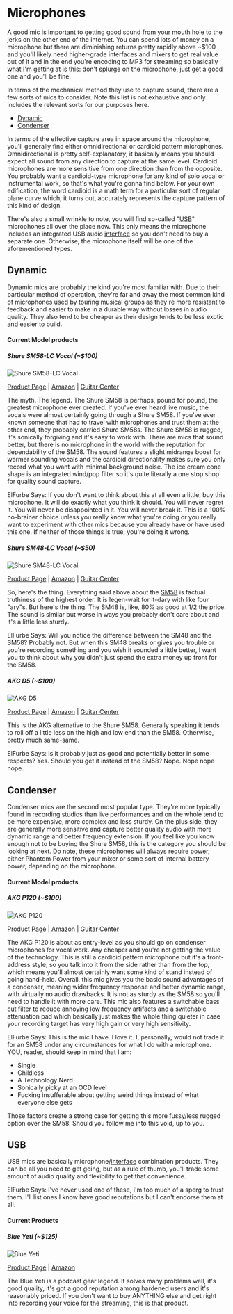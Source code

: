 # Microphones
A good mic is important to getting good sound from your mouth hole to the jerks on the other end of the internet. You can spend lots of money on a microphone but there are diminishing returns pretty rapidly above ~$100 and you'll likely need higher-grade interfaces and mixers to get real value out of it and in the end you're encoding to MP3 for streaming so basically what I'm getting at is this: don't splurge on the microphone, just get a good one and you'll be fine.

In terms of the mechanical method they use to capture sound, there are a few sorts of mics to consider. Note this list is not exhaustive and only includes the relevant sorts for our purposes here.
  - [Dynamic](#dynamic)
  - [Condenser](#condenser)
  
In terms of the effective capture area in space around the microphone, you'll generally find either omnidirectional or cardioid pattern microphones. Omnidirectional is pretty self-explanatory, it basically means you should expect all sound from any direction to capture at the same level. Cardioid microphones are more sensitive from one direction than from the opposite. You probably want a cardioid-type microphone for any kind of solo vocal or instrumental work, so that's what you're gonna find below. For your own edification, the word cardioid is a math term for a particular sort of regular plane curve which, it turns out, accurately represents the capture pattern of this kind of design.

There's also a small wrinkle to note, you will find so-called "[USB](#usb)" microphones all over the place now. This only means the microphone includes an integrated USB audio [interface](#interfaces) so you don't need to buy a separate one. Otherwise, the microphone itself will be one of the aforementioned types.

## Dynamic
Dynamic mics are probably the kind you're most familiar with. Due to their particular method of operation, they're far and away the most common kind of microphones used by touring musical groups as they're more resistant to feedback and easier to make in a durable way without losses in audio quality. They also tend to be cheaper as their design tends to be less exotic and easier to build.

#### Current Model products

##### Shure SM58-LC Vocal (~$100)
![Shure SM58-LC Vocal](https://images-na.ssl-images-amazon.com/images/I/71bMMq-D1LL._SL1500_.jpg)

[Product Page](http://www.shure.com/americas/products/microphones/sm/sm58-vocal-microphone) | [Amazon](https://smile.amazon.com/Shure-SM58-LC-Cardioid-Dynamic-Microphone/dp/B0179T2CM8) | [Guitar Center](http://www.guitarcenter.com/Shure/SM58-Dynamic-Handheld-Vocal-Microphone.gc)

The myth. The legend. The Shure SM58 is perhaps, pound for pound, the greatest microphone ever created. If you've ever heard live music, the vocals were almost certainly going through a Shure SM58. If you've ever known someone that had to travel with microphones and trust them at the other end, they probably carried Shure SM58s. The Shure SM58 is rugged, it's sonically forgiving and it's easy to work with. There are mics that sound better, but there is no microphone in the world with the reputation for dependability of the SM58. The sound features a slight midrange boost for warmer sounding vocals and the cardioid directionality makes sure you only record what you want with minimal background noise. The ice cream cone shape is an integrated wind/pop filter so it's quite literally a one stop shop for quality sound capture.

ElFurbe Says: If you don't want to think about this at all even a little, buy this microphone. It will do exactly what you think it should. You will never regret it. You will never be disappointed in it. You will never break it. This is a 100% no-brainer choice unless you really know what you're doing or you really want to experiment with other mics because you already have or have used this one. If neither of those things is true, you're doing it wrong.

##### Shure SM48-LC Vocal (~$50)
![Shure SM48-LC Vocal](https://images-na.ssl-images-amazon.com/images/I/71MJk9T0aJL._SL1500_.jpg)

[Product Page](http://www.shure.com/americas/products/microphones/sm/sm48-vocal-microphone) | [Amazon](https://smile.amazon.com/dp/B0002D0HY4/) | [Guitar Center](http://www.guitarcenter.com/Shure/SM48-Cardioid-Dynamic-Vocal-Microphone.gc)

So, here's the thing. Everything said above about the [SM58](#shure-sm58-lc-vocal) is factual truthiness of the highest order. It is legen-wait for it-dary with like four "ary"s. But here's the thing. The SM48 is, like, 80% as good at 1/2 the price. The sound is similar but worse in ways you probably don't care about and it's a little less sturdy.

ElFurbe Says: Will you notice the difference between the SM48 and the SM58? Probably not. But when this SM48 breaks or gives you trouble or you're recording something and you wish it sounded a little better, I want you to think about why you didn't just spend the extra money up front for the SM58.

##### AKG D5 (~$100)
![AKG D5](https://images-na.ssl-images-amazon.com/images/I/71p85%2BPBBnL._SL1500_.jpg)

[Product Page](https://www.akg.com/Microphones/Dynamic%20Microphones/D5.html) | [Amazon](https://smile.amazon.com/AKG-D5-Vocal-Dynamic-Microphone/dp/B000S5JKRQ) | [Guitar Center](http://www.guitarcenter.com/AKG/D5-Supercardioid-Handheld-Dynamic-Microphone.gc)

This is the AKG alternative to the Shure SM58. Generally speaking it tends to roll off a little less on the high and low end than the SM58. Otherwise, pretty much same-same.

ElFurbe Says: Is it probably just as good and potentially better in some respects? Yes. Should you get it instead of the SM58? Nope. Nope nope nope.

## Condenser
Condenser mics are the second most popular type. They're more typically found in recording studios than live performances and on the whole tend to be more expensive, more complex and less sturdy. On the plus side, they are generally more sensitive and capture better quality audio with more dynamic range and better frequency extension. If you feel like you know enough not to be buying the Shure SM58, this is the category you should be looking at next. Do note, these microphones will always require power, either Phantom Power from your mixer or some sort of internal battery power, depending on the microphone.

#### Current Model products

##### AKG P120 (~$100)
![AKG P120](https://images-na.ssl-images-amazon.com/images/I/81GXGC-gUtL._SL1500_.jpg)

[Product Page](http://www.akg.com/Microphones/Condenser%20Microphones/P120_.html?dwvar_P120___color=Black#start=1) | [Amazon](https://smile.amazon.com/AKG-P120-High-Performance-Recording-Microphone/dp/B00M9CUOKI) | [Guitar Center](http://www.guitarcenter.com/AKG/P120-Project-Studio-Condenser-Microphone.gc)

The AKG P120 is about as entry-level as you should go on condenser microphones for vocal work. Any cheaper and you're not getting the value of the technology. This is still a cardioid pattern microphone but it's a front-address style, so you talk into it from the side rather than from the top, which means you'll almost certainly want some kind of stand instead of going hand-held. Overall, this mic gives you the basic sound advantages of a condenser, meaning wider frequency response and better dynamic range, with virtually no audio drawbacks. It is not as sturdy as the SM58 so you'll need to handle it with more care. This mic also features a switchable bass cut filter to reduce annoying low frequency artifacts and a switchable attenuation pad which basically just makes the whole thing quieter in case your recording target has very high gain or very high sensitivity.

ElFurbe Says: This is the mic I have. I love it. I, personally, would not trade it for an SM58 under any circumstances for what I do with a microphone. YOU, reader, should keep in mind that I am:
  - Single
  - Childless
  - A Technology Nerd
  - Sonically picky at an OCD level
  - Fucking insufferable about getting weird things instead of what everyone else gets

Those factors create a strong case for getting this more fussy/less rugged option over the SM58. Should you follow me into this void, up to you.

## USB
USB mics are basically microphone/[interface](interfaces.md) combination products. They can be all you need to get going, but as a rule of thumb, you'll trade some amount of audio quality and flexibility to get that convenience.

ElFurbe Says: I've never used one of these, I'm too much of a sperg to trust them. I'll list ones I know have good reputations but I can't endorse them at all.

#### Current Products

##### Blue Yeti (~$125)
![Blue Yeti](https://images-na.ssl-images-amazon.com/images/I/7131%2Bx9eTGL._SL1500_.jpg)

[Product Page](http://www.bluemic.com/products/yeti/) | [Amazon](https://smile.amazon.com/Blue-Yeti-USB-Microphone-Blackout/dp/B00N1YPXW2)

The Blue Yeti is a podcast gear legend. It solves many problems well, it's good quality, it's got a good reputation among hardened users and it's reasonably priced. If you don't want to buy ANYTHING else and get right into recording your voice for the streaming, this is that product.
